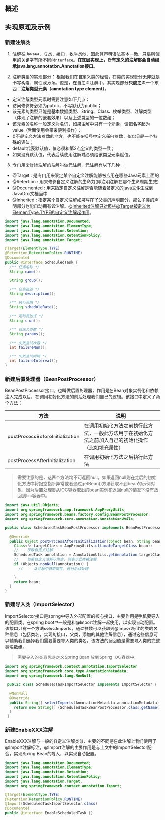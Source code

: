 ## 概述

## 实现原理及示例

### 新建注解类
1. 注解在Java中，与类、接口、枚举类似，因此其声明语法基本一致，只是所使用的关键字有所不同`@interface`。**在底层实现上，所有定义的注解都会自动继承java.lang.annotation.Annotation接口**。

2. 注解类型的实现部分：
根据我们在自定义类的经验，在类的实现部分无非就是书写构造、属性或方法。但是，在自定义注解中，其实现部分**只能定义**一个东西：**注解类型元素（annotation type element）**。
- 定义注解类型元素时需要注意如下几点：
- 访问修饰符必须为public，不写默认为public；
- 该元素的类型只能是基本数据类型、String、Class、枚举类型、注解类型（体现了注解的嵌套效果）以及上述类型的一位数组；
- 该元素的名称一般定义为名词，如果注解中只有一个元素，请把名字起为value（后面使用会带来便利操作）；
- ()不是定义方法参数的地方，也不能在括号中定义任何参数，仅仅只是一个特殊的语法；
- default代表默认值，值必须和第2点定义的类型一致；
- 如果没有默认值，代表后续使用注解时必须给该类型元素赋值。
3. 专门用来修饰注解的注解叫做元注解，元注解有以下几种：
- @Target : 是专门用来限定某个自定义注解能够被应用在哪些Java元素上面的
- @Retention : 用来修饰自定义注解的生命力(即注明注解在那个生命周期生效)
- @Documented : 用来指定自定义注解是否能随着被定义的java文件生成到JavaDoc文档当中
- @Inherited : 指定某个自定义注解如果写在了父类的声明部分，那么子类的声明部分也能自动拥有该注解。@Inherited注解只对那些@Target被定义为ElementType.TYPE的自定义注解起作用。
```java
import java.lang.annotation.Documented;
import java.lang.annotation.ElementType;
import java.lang.annotation.Retention;
import java.lang.annotation.RetentionPolicy;
import java.lang.annotation.Target;

@Target(ElementType.TYPE)
@Retention(RetentionPolicy.RUNTIME)
@Documented
public @interface ScheduledTask {
  /** 任务名称 */
  String name();

  String group();

  /** 任务描述 */
  String description();

  /** 执行周期 */
  String scheduleRate();

  /** 定时表达式 */
  String cron();

  /** 自定义参数 */
  String params();

  /** 失败重试次数 */
  int failureNum();

  /** 失败重试间隔 */
  int failureInterval();
}
```

### 新建后置处理器（BeanPostProcessor）
BeanPostProcessor接口，也叫做后置处理器，作用是在Bean对象实例化和依赖注入完成以后，在调用初始化方法的前后处理我们自己的逻辑。该接口中定义了两个方法：

| 方法 | 说明 |
| ---- | ---- |
|   postProcessBeforeInitialization   | 在调用初始化方法之前执行此方法，一般此方法用于在初始化方法之前加入自己的初始化操作（比如填充属性） |
|  postProcessAfterInitialization    | 在调用初始化方法之后执行此方法 |

> 需要注意的是，这两个方法均不可返回null，如果返回null则在之后的初始化方法中将报空指针异常或者通过getBean()方法获取不到bean的示例对象，因为后置处理器从IOC容器取出的bean实例在返回null的情况下没有放回到Ioc容器中。

```java
import java.util.Objects;
import org.springframework.aop.framework.AopProxyUtils;
import org.springframework.beans.factory.config.BeanPostProcessor;
import org.springframework.core.annotation.AnnotationUtils;

public class ScheduledTaskBeanPostProcessor implements BeanPostProcessor {

  @Override
  public Object postProcessAfterInitialization(Object bean, String beanName) {
    Class<?> targetClass = AopProxyUtils.ultimateTargetClass(bean);
    //    获取自定义注解
    ScheduledTask annotation = AnnotationUtils.getAnnotation(targetClass, ScheduledTask.class);
    //    如果自定义注解不为空，则表示此类被注解
    if (Objects.nonNull(annotation)) {
      //     从注解中获取属性，进行后续处理

    }
    return bean;
  }
}
```
### 新建导入类（ImportSelector）
ImportSelector接口是spring中导入外部配置的核心接口，主要作用是手机要导入的配置类。在spring boot中一般是和@Import注解一起使用，以实现自动配置。
该接口只有一个方法selectImports，通过参数可以获取到@Import标注的类的各种信息（包括类名，实现的接口，父类，添加的其他注解信息），通过这些信息可以辅助我们选择我们需要需要导入类的类名，该方法的返回值是需要导入类的完整类名数组。
> 需要导入的类意思是定义Spring Bean 放到Spring IOC容器中.
```java
import org.springframework.context.annotation.ImportSelector;
import org.springframework.core.type.AnnotationMetadata;
import org.springframework.lang.NonNull;

 public class ScheduledTaskImportSelector implements ImportSelector {

  @NonNull
  @Override
  public String[] selectImports(AnnotationMetadata annotationMetadata) {
    return new String[] {ScheduledTaskBeanPostProcessor.class.getName()};
  }
 }
```
### 新建EnableXXX注解
EnableXXX注解与一般的自定义注解类似，主要的不同是在此注解上我们使用了@Import注解标注，@Import注解的主要作用是与上文中的ImportSelector配合，实现Spring Bean的导入，以实现自动配置。
```java
import java.lang.annotation.Documented;
import java.lang.annotation.ElementType;
import java.lang.annotation.Retention;
import java.lang.annotation.RetentionPolicy;
import java.lang.annotation.Target;
import org.springframework.context.annotation.Import;

@Target(ElementType.TYPE)
@Retention(RetentionPolicy.RUNTIME)
@Import(ScheduledTaskImportSelector.class)
@Documented
public @interface EnableScheduledTask {}
```

